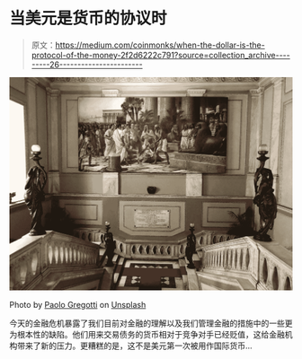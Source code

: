 # 当美元是货币的协议时

> 原文：<https://medium.com/coinmonks/when-the-dollar-is-the-protocol-of-the-money-2f2d6222c791?source=collection_archive---------26----------------------->

![](img/f429409393ed3aee066b28525aeefc16.png)

Photo by [Paolo Gregotti](https://unsplash.com/@paolo_gregotti?utm_source=medium&utm_medium=referral) on [Unsplash](https://unsplash.com?utm_source=medium&utm_medium=referral)

今天的金融危机暴露了我们目前对金融的理解以及我们管理金融的措施中的一些更为根本性的缺陷。他们用来交易债务的货币相对于竞争对手已经贬值，这给金融机构带来了新的压力。更糟糕的是，这不是美元第一次被用作国际货币…